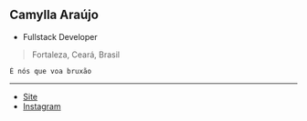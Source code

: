 ## Camylla Araújo 
- Fullstack Developer
> Fortaleza, Ceará, Brasil

```
É nós que voa bruxão
```

---
- [Site](https://camylla-araujo.github.io)
- [Instagram](https://instagram.com/miiuk_)
